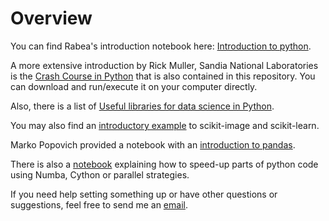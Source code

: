 # Overview

You can find Rabea's introduction notebook here: [Introduction to python](http://nbviewer.jupyter.org/github/scholich/python-overview/blob/master/Python_introduction.ipynb).

A more extensive introduction by Rick Muller, Sandia National Laboratories is the [Crash Course in Python](http://nbviewer.jupyter.org/github/scholich/python-overview/blob/master/Crash_course_v0.6.ipynb)
that is also contained in this repository. You can download and run/execute it on your computer directly.

Also, there is a list of [Useful libraries for data science in Python](python_data_libraries.md).

You may also find an [introductory example](http://nbviewer.jupyter.org/github/scholich/python-overview/blob/master/find_digits_and_predict.ipynb) to scikit-image and scikit-learn.

Marko Popovich provided a notebook with an [introduction to pandas](http://nbviewer.jupyter.org/github/scholich/python-overview/blob/master/pandas_introduction.ipynb).

There is also a [notebook](http://nbviewer.jupyter.org/github/scholich/python-overview/blob/master/performance_strategies.ipynb) explaining how to speed-up parts of python code using Numba, Cython or parallel strategies.

If you need help setting something up or have other questions or suggestions, feel free to send me an [email](mailto:scholich@pks.mpg.de).
